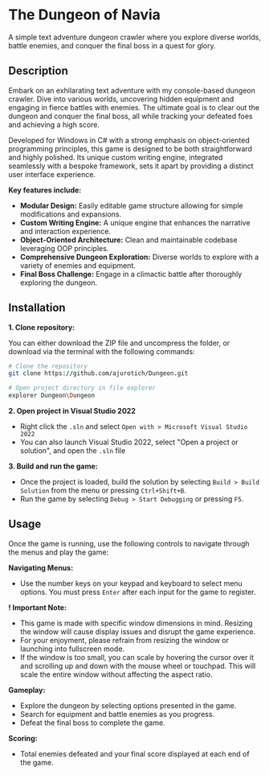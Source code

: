 # The Dungeon of Navia

A simple text adventure dungeon crawler where you explore diverse worlds, battle enemies, and conquer the final boss in a quest for glory.


## Description

Embark on an exhilarating text adventure with my console-based dungeon crawler. Dive into various worlds, uncovering hidden equipment and engaging in fierce battles with enemies. The ultimate goal is to clear out the dungeon and conquer the final boss, all while tracking your defeated foes and achieving a high score.

Developed for Windows in C# with a strong emphasis on object-oriented programming principles, this game is designed to be both straightforward and highly polished. Its unique custom writing engine, integrated seamlessly with a bespoke framework, sets it apart by providing a distinct user interface experience. 

**Key features include:**

  - **Modular Design:** Easily editable game structure allowing for simple modifications and expansions.
  - **Custom Writing Engine:** A unique engine that enhances the narrative and interaction experience.
  - **Object-Oriented Architecture:** Clean and maintainable codebase leveraging OOP principles.
  - **Comprehensive Dungeon Exploration:** Diverse worlds to explore with a variety of enemies and equipment.
  - **Final Boss Challenge:** Engage in a climactic battle after thoroughly exploring the dungeon.


## Installation

**1. Clone repository:**

You can either download the ZIP file and uncompress the folder, or download via the terminal with the following commands:

```bash
# Clone the repository
git clone https://github.com/ajurotich/Dungeon.git

# Open project directory in file explorer
explorer Dungeon\Dungeon
```

**2. Open project in Visual Studio 2022**

- Right click the `.sln` and select `Open with > Microsoft Visual Studio 2022`
- You can also launch Visual Studio 2022, select "Open a project or solution", and open the `.sln` file

**3. Build and run the game:**

- Once the project is loaded, build the solution by selecting `Build > Build Solution` from the menu or pressing `Ctrl+Shift+B`.
- Run the game by selecting `Debug > Start Debugging` or pressing `F5`.


## Usage

Once the game is running, use the following controls to navigate through the menus and play the game:

**Navigating Menus:** 

- Use the number keys on your keypad and keyboard to select menu options. You must press `Enter` after each input for the game to register.

**! Important Note:**

- This game is made with specific window dimensions in mind. Resizing the window will cause display issues and disrupt the game experience.
- For your enjoyment, please refrain from resizing the window or launching into fullscreen mode.
- If the window is too small, you can scale by hovering the cursor over it and scrolling up and down with the mouse wheel or touchpad. This will scale the entire window without affecting the aspect ratio.
  
**Gameplay:**

- Explore the dungeon by selecting options presented in the game.
- Search for equipment and battle enemies as you progress.
- Defeat the final boss to complete the game.

**Scoring:**

- Total enemies defeated and your final score displayed at each end of the game.
